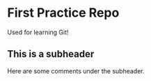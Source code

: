 # First Practice Repo

Used for learning Git!

## This is a subheader

Here are some comments under the subheader.
